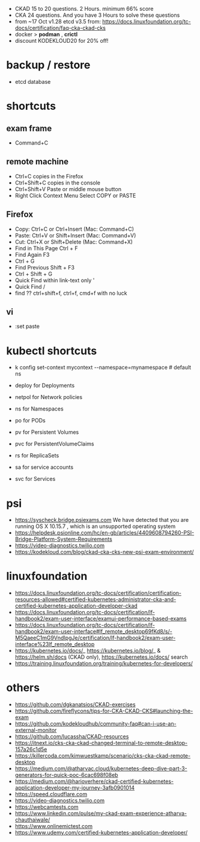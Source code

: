 - CKAD 15 to 20 questions. 2 Hours. minimum 66% score
- CKA 24 questions. And you have 3 Hours to solve these questions
- from ~17 Oct v1.28 etcd v3.5 from: https://docs.linuxfoundation.org/tc-docs/certification/faq-cka-ckad-cks
- docker > **podman** , **crictl**
- discount KODEKLOUD20 for 20% off!

# backup / restore

- etcd database

# shortcuts

## exam frame

- Command+C

## remote machine

- Ctrl+C copies in the Firefox
- Ctrl+Shift+C copies in the console
- Ctrl+Shift+V Paste or middle mouse button
- Right Click Context Menu Select COPY or PASTE

## Firefox

- Copy: Ctrl+C or Ctrl+Insert (Mac: Command+C)
- Paste: Ctrl+V or Shift+Insert (Mac: Command+V)
- Cut: Ctrl+X or Shift+Delete (Mac: Command+X)
- Find in This Page	Ctrl + F	
- Find Again	F3
- Ctrl + G	
- Find Previous	Shift + F3
- Ctrl + Shift + G	
- Quick Find within link-text only	'	
- Quick Find	/
- find ?? ctrl+shift+f, ctrl+f, cmd+f with no luck

## vi

- :set paste

# kubectl shortcuts

- k config set-context mycontext --namespace=mynamespace # default ns

- deploy for Deployments
- netpol for Network policies
- ns for Namespaces
- po for PODs
- pv for Persistent Volumes
- pvc for PersistentVolumeClaims
- rs for ReplicaSets
- sa for service accounts
- svc for Services

# psi

- https://syscheck.bridge.psiexams.com We have detected that you are running OS X 10.15.7 , which is an unsupported operating system
- https://helpdesk.psionline.com/hc/en-gb/articles/4409608794260-PSI-Bridge-Platform-System-Requirements
- https://video-diagnostics.twilio.com
- https://kodekloud.com/blog/ckad-cka-cks-new-psi-exam-environment/

# linuxfoundation

- https://docs.linuxfoundation.org/tc-docs/certification/certification-resources-allowed#certified-kubernetes-administrator-cka-and-certified-kubernetes-application-developer-ckad
- https://docs.linuxfoundation.org/tc-docs/certification/lf-handbook2/exam-user-interface/examui-performance-based-exams
- https://docs.linuxfoundation.org/tc-docs/certification/lf-handbook2/exam-user-interface#lf_remote_desktop69fKd8/s/-M5QaeeC1mG9VndIpgJe/certification/lf-handbook2/exam-user-interface%23lf_remote_desktop
- https://kubernetes.io/docs/_ https://kubernetes.io/blog/_ & https://helm.sh/docs (CKAD only), https://kubernetes.io/docs/ search
- https://training.linuxfoundation.org/training/kubernetes-for-developers/

# others

- https://github.com/dgkanatsios/CKAD-exercises
- https://github.com/fireflycons/tips-for-CKA-CKAD-CKS#launching-the-exam
- https://github.com/kodekloudhub/community-faq#can-i-use-an-external-monitor
- https://github.com/lucassha/CKAD-resources
- https://itnext.io/cks-cka-ckad-changed-terminal-to-remote-desktop-157a26c1d5e
- https://killercoda.com/kimwuestkamp/scenario/cks-cka-ckad-remote-desktop
- https://medium.com/@atharvac.cloud/kubernetes-deep-dive-part-3-generators-for-quick-poc-6cac698f08eb
- https://medium.com/@harioverhere/ckad-certified-kubernetes-application-developer-my-journey-3afb0901014
- https://speed.cloudflare.com
- https://video-diagnostics.twilio.com
- https://webcamtests.com
- https://www.linkedin.com/pulse/my-ckad-exam-experience-atharva-chauthaiwale/
- https://www.onlinemictest.com
- https://www.udemy.com/certified-kubernetes-application-developer/
